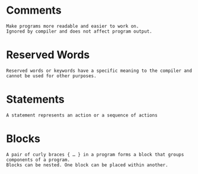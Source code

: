# Comments
```
Make programs more readable and easier to work on.
Ignored by compiler and does not affect program output.
```
# Reserved Words
```
Reserved words or keywords have a specific meaning to the compiler and cannot be used for other purposes.
```
# Statements
```
A statement represents an action or a sequence of actions
```
# Blocks
```
A pair of curly braces { … } in a program forms a block that groups components of a program. 
Blocks can be nested. One block can be placed within another.
```
